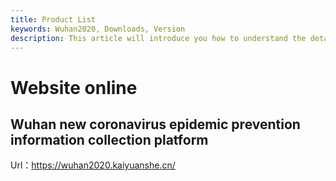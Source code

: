 ```yaml
---
title: Product List
keywords: Wuhan2020, Downloads, Version
description: This article will introduce you how to understand the details of each version and upgrade matters needing attention.
---
```



# Website online

## Wuhan new coronavirus epidemic prevention information collection platform
  Url：https://wuhan2020.kaiyuanshe.cn/  
